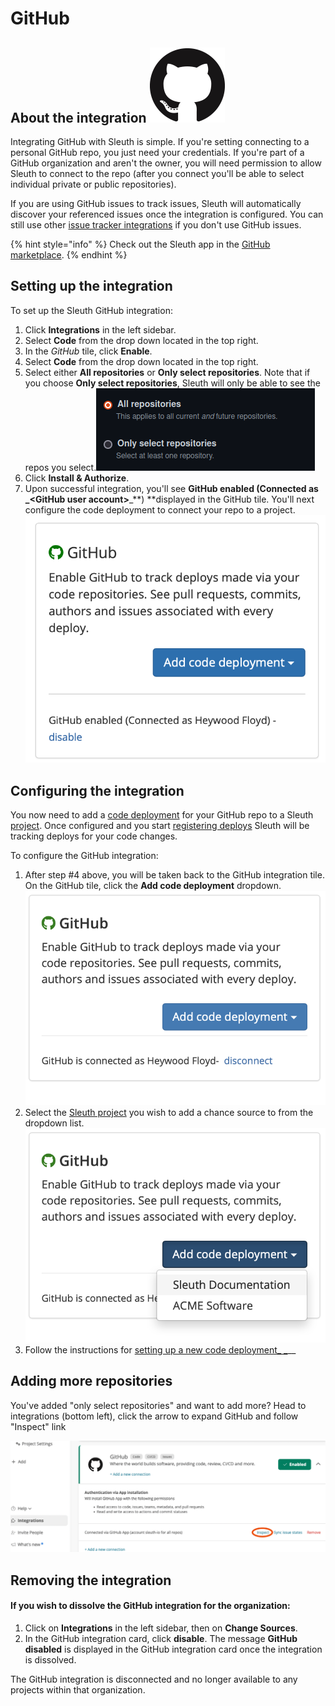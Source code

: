 # GitHub

## About the integration ![](../../.gitbook/assets/github-mark-120px-plus.png)

Integrating GitHub with Sleuth is simple. If you're setting connecting to a personal GitHub repo, you just need your credentials. If you're part of a GitHub organization and aren't the owner, you will need permission to allow Sleuth to connect to the repo (after you connect you'll be able to select individual private or public repositories).

If you are using GitHub issues to track issues, Sleuth will automatically discover your referenced issues once the integration is configured. You can still use other [issue tracker integrations](../issue-trackers/) if you don't use GitHub issues.

{% hint style="info" %}
Check out the Sleuth app in the [GitHub marketplace](https://github.com/marketplace/sleuth-deployment-tracking).
{% endhint %}

## Setting up the integration

To set up the Sleuth GitHub integration:

1. Click **Integrations** in the left sidebar.
2. Select **Code** from the drop down located in the top right.
3. In the _GitHub_ tile, click **Enable**.
4. Select **Code** from the drop down located in the top right.&#x20;
5. Select either **All repositories** or **Only select repositories**. Note that if you choose **Only select repositories**, Sleuth will only be able to see the repos you select.![](<../../.gitbook/assets/image (1) (2).png>)
6. Click **Install & Authorize**.
7. Upon successful integration, you'll see **GitHub enabled (Connected as \_\<GitHub user account>**\_\*\*) \*\*displayed in the GitHub tile. You'll next configure the code deployment to connect your repo to a project.\
   ![](../../.gitbook/assets/github-enabled.png)

## Configuring the integration

You now need to add a [code deployment](../../modeling-your-deployments/code-deployments/) for your GitHub repo to a Sleuth [project](../../modeling-your-deployments/projects/). Once configured and you start [registering deploys](../../modeling-your-deployments/code-deployments/how-to-register-a-deploy.md) Sleuth will be tracking deploys for your code changes.

To configure the GitHub integration:

1. After step #4 above, you will be taken back to the GitHub integration tile. On the GitHub tile, click the **Add code deployment** dropdown.\
   ![](../../.gitbook/assets/github-add-code-deployment.png)
2. Select the [Sleuth project](../../modeling-your-deployments/projects/) you wish to add a chance source to from the dropdown list.\
   ![](../../.gitbook/assets/github-add-code-deployment-withdropdown.png)
3. Follow the instructions for [setting up a new code deployment\_ \_](../../settings/project/code-deployments.md)\_\_

## Adding more repositories

You've added "only select repositories" and want to add more? Head to integrations (bottom left), click the arrow to expand GitHub and follow "Inspect" link

![](../../.gitbook/assets/image.png)

## Removing the integration

#### If you wish to dissolve the GitHub integration for the organization:

1. Click on **Integrations** in the left sidebar, then on **Change Sources**.
2. In the GitHub integration card, click **disable**. The message **GitHub disabled** is displayed in the GitHub integration card once the integration is dissolved.

The GitHub integration is disconnected and no longer available to any projects within that organization.
